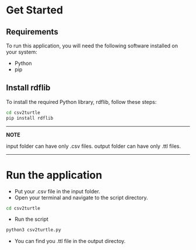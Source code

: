 # Get Started

## Requirements

To run this application, you will need the following software installed on your system:

-   Python
-   pip

## Install rdflib

To install the required Python library, rdflib, follow these steps:

```bash
cd csv2turtle
pip install rdflib
```

---

**NOTE**

input folder can have only .csv files.
output folder can have only .ttl files.

---

# Run the application

-   Put your .csv file in the input folder.
-   Open your terminal and navigate to the script directory.

```bash
cd csv2turtle
```

-   Run the script

```bash
python3 csv2turtle.py
```

-   You can find you .ttl file in the output directoy.
